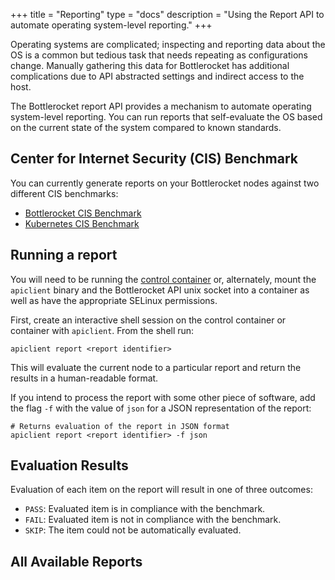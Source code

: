 +++
title = "Reporting"
type = "docs"
description = "Using the Report API to automate operating system-level reporting."
+++

Operating systems are complicated; inspecting and reporting data about the OS is a common but tedious task that needs repeating as configurations change.
Manually gathering this data for Bottlerocket has additional complications due to API abstracted settings and indirect access to the host.

The Bottlerocket report API provides a mechanism to automate operating system-level reporting.
You can run reports that self-evaluate the OS based on the current state of the system compared to known standards.

## Center for Internet Security (CIS) Benchmark

You can currently generate reports on your Bottlerocket nodes against two different CIS benchmarks:

- [Bottlerocket CIS Benchmark](./cis/)
- [Kubernetes CIS Benchmark](./cis-k8s)

## Running a report

You will need to be running the [control container](../../concepts/shell-less-host/#control-container) or, alternately, mount the `apiclient` binary and the Bottlerocket API unix socket into a container as well as have the appropriate SELinux permissions.

First, create an interactive shell session on the control container or container with `apiclient`.
From the shell run:

```shell
apiclient report <report identifier>
```

This will evaluate the current node to a particular report and return the results in a human-readable format.

If you intend to process the report with some other piece of software,  add the flag `-f` with the value of `json`  for a JSON representation of the report:

```shell
# Returns evaluation of the report in JSON format
apiclient report <report identifier> -f json
```

## Evaluation Results

Evaluation of each item on the report will result in one of three outcomes:

* `PASS`: Evaluated item is in compliance with the benchmark.
* `FAIL`: Evaluated item is not in compliance with the benchmark.
* `SKIP`: The item could not be automatically evaluated.

## All Available Reports
